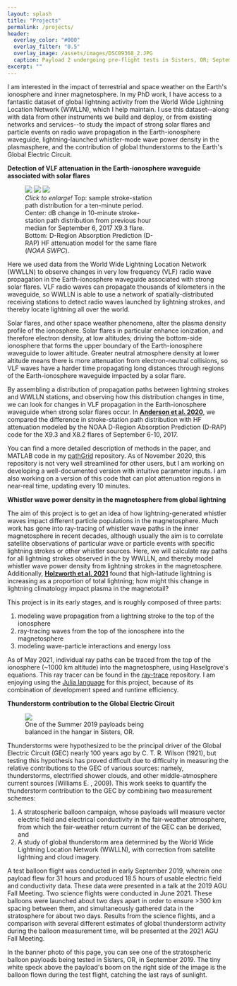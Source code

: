 ```yaml
---
layout: splash
title: "Projects"
permalink: /projects/
header:
  overlay_color: "#000"
  overlay_filter: "0.5"
  overlay_image: /assets/images/DSC09368_2.JPG
  caption: Payload 2 undergoing pre-flight tests in Sisters, OR; September 2019
excerpt: ""
---
```


I am interested in the impact of terrestrial and space weather on the Earth's ionosphere and inner magnetosphere.  In my PhD work, I have access to a fantastic dataset of global lightning activity from the World Wide Lightning Location Network (WWLLN), which I help maintain.  I use this dataset--along with data from other instruments we build and deploy, or from existing networks and services--to study the impact of strong solar flares and particle events on radio wave propagation in the Earth-ionosphere waveguide, lightning-launched whistler-mode wave power density in the plasmasphere, and the contribution of global thunderstorms to the Earth's Global Electric Circuit.

**Detection of VLF attenuation in the Earth-ionosphere waveguide associated with solar flares**

<figure class="triple" style="width: 300px" class="align-right">
    <a href="{{ site.url }}{{ site.baseurl }}/assets/images/20170906_log_grid_cross_10m_sample.png"><img src="{{ site.url }}{{ site.baseurl }}/assets/images/20170906_log_grid_cross_10m_sample.png"></a>
    <a href="{{ site.url }}{{ site.baseurl }}/assets/images/20170906_atten_redblue.png"><img src="{{ site.url }}{{ site.baseurl }}/assets/images/20170906_atten_redblue.png"></a>
    <a href="{{ site.url }}{{ site.baseurl }}/assets/images/blackoutmap_20170906.jpg"><img src="{{ site.url }}{{ site.baseurl }}/assets/images/blackoutmap_20170906.jpg"></a>
    <figcaption><i>Click to enlarge!</i>  Top: sample stroke-station path distribution for a ten-minute period.  Center: dB change in 10-minute stroke-station path distribution from previous hour median for September 6, 2017 X9.3 flare.  Bottom: D-Region Absorption Prediction (D-RAP) HF attenuation model for the same flare (<i>NOAA SWPC</i>).</figcaption>
</figure>

Here we used data from the World Wide Lightning Location Network (WWLLN) to observe changes in very low frequency (VLF) radio wave propagation in the Earth-ionosphere waveguide associated with strong solar flares.  VLF radio waves can propagate thousands of kilometers in the waveguide, so WWLLN is able to use a network of spatially-distributed receiving stations to detect radio waves launched by lightning strokes, and thereby locate lightning all over the world.

Solar flares, and other space weather phenomena, alter the plasma density profile of the ionosphere.  Solar flares in particular enhance ionization, and therefore electron density, at low altitudes; driving the bottom-side ionosphere that forms the upper boundary of the Earth-ionosphere waveguide to lower altitude.  Greater neutral atmosphere density at lower altitude means there is more attenuation from electron-neutral collisions, so VLF waves have a harder time propagating long distances through regions of the Earth-ionosphere waveguide impacted by a solar flare.

By assembling a distribution of propagation paths between lightning strokes and WWLLN stations, and observing how this distribution changes in time, we can look for changes in VLF propagation in the Earth-ionosphere waveguide when strong solar flares occur. In [**Anderson et al. 2020**](https://doi.org/10.1029/2019SW002408), we compared the difference in stroke-station path distribution with HF attenuation modeled by the NOAA D-Region Absorption Prediction (D-RAP) code for the X9.3 and X8.2 flares of September 6-10, 2017.

You can find a more detailed description of methods in the paper, and MATLAB code in my [pathGrid](https://github.com/andersontodds/pathGrid) repository.  As of November 2020, this repository is not very well streamlined for other users, but I am working on developing a well-documented version with intuitive parameter inputs.  I am also working on a version of this code that can plot attenuation regions in near-real time, updating every 10 minutes.

**Whistler wave power density in the magnetosphere from global lightning**

The aim of this project is to get an idea of how lightning-generated whistler waves impact different particle populations in the magnetosphere.  Much work has gone into ray-tracing of whistler wave paths in the inner magnetosphere in recent decades, although usually the aim is to correlate satellite observations of particular wave or particle events with specific lightning strokes or other whistler sources.  Here, we will calculate ray paths for all lightning strokes observed in the by WWLLN, and thereby model whistler wave power density from lightning strokes in the magnetosphere.  Additionally, [**Holzworth et al. 2021**](https://doi.org/10.1029/2020GL091366) found that high-latitude lightning is increasing as a proportion of total lightning; how might this change in lightning climatology impact plasma in the magnetotail?

This project is in its early stages, and is roughly composed of three parts:
 1. modeling wave propagation from a lightning stroke to the top of the ionosphere
 2. ray-tracing waves from the top of the ionosphere into the magnetosphere
 3. modeling wave-particle interactions and energy loss
 
As of May 2021, individual ray paths can be traced from the top of the ionosphere (~1000 km altitude) into the magnetosphere, using Haselgrove's equations.  This ray tracer can be found in the [ray-trace](github.com/andersontodds/ray-trace) repository.  I am enjoying using the [Julia language](https://julialang.org/) for this project, because of its combination of development speed and runtime efficiency.

**Thunderstorm contribution to the Global Electric Circuit**

<figure style="width: 300px" class="align-right">
    <a href="{{ site.url }}{{ site.baseurl }}/assets/images/payload_hangar.jpg"><img src="{{ site.url }}{{ site.baseurl }}/assets/images/payload_hangar.jpg"></a>
    <figcaption>One of the Summer 2019 payloads being balanced in the hangar in Sisters, OR.</figcaption>
</figure>

Thunderstorms were hypothesized to be the principal driver of the Global Electric Circuit (GEC) nearly 100 years ago by C. T. R. Wilson (1921), but testing this hypothesis has proved difficult due to difficulty in measuring the relative contributions to the GEC of various sources: namely, thunderstorms, electrified shower clouds, and other middle-atmosphere current sources (Williams E. , 2009). This work seeks to quantify the thunderstorm contribution to the GEC by combining two measurement schemes:
 1. A stratospheric balloon campaign, whose payloads will measure vector electric field and electrical conductivity in the fair-weather atmosphere, from which the fair-weather return current of the GEC can be derived, and
 2. A study of global thunderstorm area determined by the World Wide Lightning Location Network (WWLLN), with correction from satellite lightning and cloud imagery.

A test balloon flight was conducted in early September 2019, wherein one payload flew for 31 hours and produced 18.5 hours of usable electric field and conductivity data.  These data were presented in a talk at the 2019 AGU Fall Meeting.  Two science flights were conducted in June 2021.  These balloons were launched about two days apart in order to ensure >300 km spacing between them, and simultaneously gathered data in the stratosphere for about two days.  Results from the science flights, and a comparison with several different estimates of global thunderstorm activity during the balloon measurement time, will be presented at the 2021 AGU Fall Meeting.

In the banner photo of this page, you can see one of the stratospheric balloon payloads being tested in Sisters, OR, in September 2019.  The tiny white speck above the payload's boom on the right side of the image is the balloon flown during the test flight, catching the last rays of sunlight.
